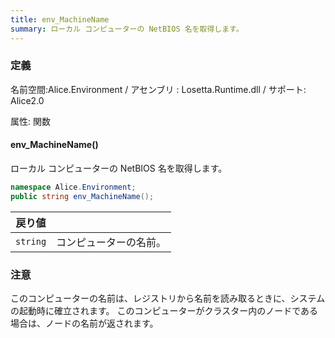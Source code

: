 ```yaml
---
title: env_MachineName
summary: ローカル コンピューターの NetBIOS 名を取得します。
---
```

### 定義
名前空間:Alice.Environment / アセンブリ : Losetta.Runtime.dll / サポート: Alice2.0

属性: 関数

#### env_MachineName()

ローカル コンピューターの NetBIOS 名を取得します。

```cs title="AliceScript"
namespace Alice.Environment;
public string env_MachineName();
```

|戻り値| |
|-|-|
|`string`|コンピューターの名前。|

### 注意
このコンピューターの名前は、レジストリから名前を読み取るときに、システムの起動時に確立されます。 このコンピューターがクラスター内のノードである場合は、ノードの名前が返されます。